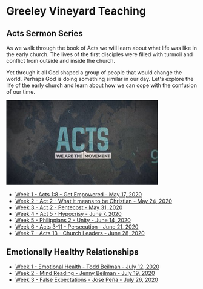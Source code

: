 # Greeley Vineyard Teaching

## Acts Sermon Series

As we walk through the book of Acts we will learn about what life was like in the
early church.  The lives of the first disciples were filled with turmoil and conflict 
from outside and inside the church.

Yet through it all God shaped a group of people that would change the world. Perhaps
God is doing something similar in our day.  Let's explore the life of the early
church and learn about how we can cope with the confusion of our time.


![](../img/Acts.jpg)

* [Week 1 - Acts 1:8 - Get Empowered - May 17, 2020](2020-05-17)
* [Week 2 - Act 2 - What it means to be Christian - May 24, 2020](2020-05-24)
* [Week 3 - Act 2 - Pentecost - May 31, 2020](2020-05-31)
* [Week 4 - Act 5 - Hypocrisy - June 7, 2020](2020-06-07)
* [Week 5 - Philippians 2 - Unity - June 14, 2020](2020-06-14)
* [Week 6 - Acts 3-11 - Persecution - June 21, 2020](2020-06-21)
* [Week 7 - Acts 13 - Church Leaders - June 28, 2020](2020-06-28)

## Emotionally Healthy Relationships

* [Week 1 - Emotional Health - Todd Beilman - July 12, 2020](2020-07-12)
* [Week 2 - Mind Reading - Jenny Beilman - July 19, 2020](2020-07-19)
* [Week 3 - False Expectations - Jose Peña - July 26, 2020](2020-07-26)

